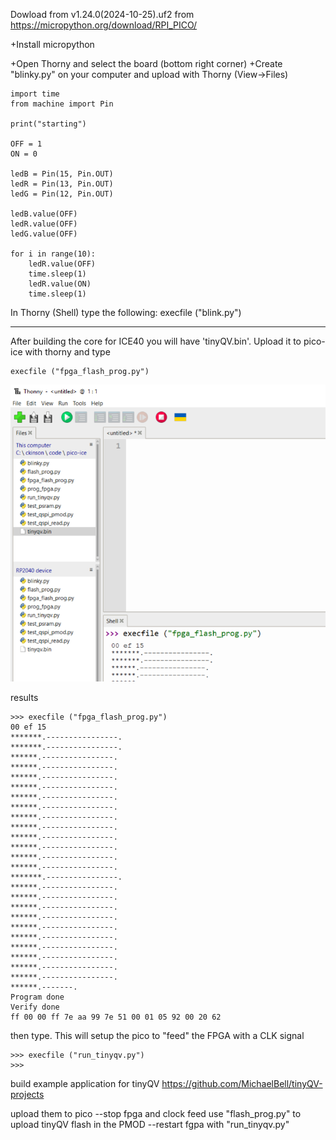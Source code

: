 Dowload from v1.24.0(2024-10-25).uf2  from
https://micropython.org/download/RPI_PICO/

+Install micropython 

+Open Thorny and select the board (bottom right corner)
+Create "blinky.py" on your computer and upload with Thorny (View->Files) 

```
import time
from machine import Pin

print("starting")

OFF = 1
ON = 0

ledB = Pin(15, Pin.OUT)
ledR = Pin(13, Pin.OUT)
ledG = Pin(12, Pin.OUT)

ledB.value(OFF)
ledR.value(OFF)
ledG.value(OFF)

for i in range(10):
    ledR.value(OFF)
    time.sleep(1)
    ledR.value(ON)
    time.sleep(1)
```

In Thorny (Shell) type the following: 
execfile ("blink.py")

****************
After building the core for ICE40 you will have 'tinyQV.bin'. Upload it to pico-ice with thorny and type 
```
execfile ("fpga_flash_prog.py")
```
![alt text](image.png)

results
```
>>> execfile ("fpga_flash_prog.py")
00 ef 15 
*******.----------------.
*******.----------------.
******.----------------.
******.----------------.
******.----------------.
******.----------------.
******.----------------.
******.----------------.
******.----------------.
******.----------------.
******.----------------.
******.----------------.
******.----------------.
******.----------------.
*******.----------------.
******.----------------.
******.----------------.
******.----------------.
******.----------------.
******.----------------.
******.----------------.
******.----------------.
******.----------------.
******.----------------.
******.----------------.
******.-------.
Program done
Verify done
ff 00 00 ff 7e aa 99 7e 51 00 01 05 92 00 20 62 
```

then type. This will setup the pico to "feed" the FPGA with a CLK signal
```
>>> execfile ("run_tinyqv.py")
>>> 
```

build example application for tinyQV
https://github.com/MichaelBell/tinyQV-projects

upload them to pico
--stop fpga and clock feed
use "flash_prog.py" to upload tinyQV flash in the PMOD
--restart fgpa with "run_tinyqv.py"



